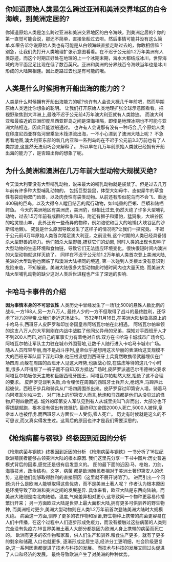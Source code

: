 #
## 你知道原始人类是怎么跨过亚洲和美洲交界地区的白令海峡，到美洲定居的?
你知道原始人类是怎么跨过亚洲和美洲交界地区的白令海峡，到美洲定居的?
你的第一直觉可能会说，那还不简单，直接坐船过去呗。然后事情可能并没有这么简单.如果告诉你说原始人类也有可能是从白领海峡直接走路过去的，你敢相信嘛？别急，让我们先打开人类地理扩张示意图看看。在不迟于公元前1.2万年美洲有人类踪迹，而这个时期正好处在地理的上一个冰期末期，海水大都结成冰川，世界海域的海平面足足比现在低了数百英尺。亚洲和美洲的分界线百令海峡当年也是冰川形成的大陆架相连。因此走路过去也是有可能的哦。

## 人类是什么时候拥有开船出海的能力的？
人类是什么时候拥有开船出海能力的呢?也许有人会说大概几千年前吧，然而早期原始人类远比你想象的聪明。
让我们打开原始人类地理扩张全球示意图看看。把视野聚焦到大洋洲上,最晚不迟于公元前4万年澳大利亚就有人类踪迹。
而澳大利亚和最临近的亚洲印度尼西亚群岛之间是深海相隔，即使是地理冰期也不可能与亚洲大陆相连，因此只能渡船通过。
也许有人会说那有没有一种巧合,几个原始人类在印度尼西亚群岛河里乘坐木筏漂流出海，一不小心漂到了澳洲大陆上呢？
不急再看地图,澳大利亚东部的新几内亚和一系列岛屿在不迟于公元前3.3万前也有了人类踪迹,这显然无法用巧合来解释了。
所以早在几万年前原始人类就已经拥有开船出海的能力了，是否超出你的想象了呢。

## 为什么美洲和澳洲在几万年前大型动物大规模灭绝?
今天澳大利亚没有大型哺乳动物，说来最大的哺乳动物就是袋鼠了。但是过去几万年前有许多种大型哺乳动物的，
包括巨型袋鼠，体型大如母牛、态似犀牛的草食性有袋动物双门齿兽，以及肉食性有袋类动物。从前还有形似鸵鸟而不会飞、重达400磅的巨鸟，以及大得令人瞠目结舌的爬行动物，如1吨重的巨蜥、巨蟒和陆栖鳄鱼。
今天的美洲地区有美洲虎，美洲豹，但相比过去,仍然灭绝了许多大型哺乳动物，过去1.5万年前有成群的大象和马，附近有狮子和猎豹，猛犸象，大峡谷区的哈灵顿山羊，
此外还有一些奇异的物种，例如骆驼和巨大的地懒(大峡谷区的沙斯塔地懒)。
究竟是什么原因导致发生了这样子的情况呢?让我们一探究竟。
不迟于公元前4万年原始人类首次踏足澳大利亚，之前没有,这个时期的人类已经具备猎杀大型野兽的能力。他们猎杀大型野兽,捕获它们的幼崽,
同时人类的出现也影响了大型动物的生态环境和食物链，导致它们无法适应环境变化。很快很短时间内澳洲的大型动物就这样灭绝了。
同样在不迟于公元前1.2万年前人类首次登上美洲大陆,美洲的大型动物也面临了和澳洲大陆相同的境遇,
第一次碰到人类根本没有意识到危险来临，不知躲避。美洲大陆很多大型动物此时短时间内也大量灭绝.
而美洲大陆大型哺乳动物的缺少这对人类后世进程也产生了深远的影响.

## 卡哈马卡事件的介绍
**因为事情本身的不可思议性**
人类历史中曾经发生了一场1比500的悬殊人数比例的战斗,一方168人,另一方八万人,
最终人少的一方不但取得了战斗的最终胜利，还俘虏了对方的皇帝.让我们走近这场战斗。
1532年11月16日,在美洲大陆秘鲁高原上的卡哈马卡,西班牙人皮萨罗和印加帝国皇帝阿塔瓦尔帕在此相遇。
阿塔瓦尔帕率领的这支八万人的大军刚刚在内战中战胜了他同父异母的兄弟，探知对手西班牙人才不到200人而已,对自己的军事实力有着绝对自信.双方在卡哈马卡城城市广场会见.
阿塔瓦尔帕让军队主力驻在城市外围营地,让数千人随行进入卡哈马卡城市广场。随从人员阵容华丽,而不是战斗序列,皇帝似乎是想用这次华丽的表演给这支规模不大的西班牙军队留下深刻印象.他压根没想到西班牙士兵竟然敢携带武器埋伏在广场四周.而躲在周围的西班牙人见这大阵势,也胆战心惊,在焦虑等待的这几个小时里,很多人吓得尿了一裤子而不自知.双方抵达广场时,皮萨罗派遣巴尔韦德神父要求阿塔瓦尔帕皈依天主教和臣服西班牙国王，阿塔瓦尔帕勃然大怒,拒绝了这不合理的要求。
皮萨罗见谈判失败,命令埋伏在周围的西班牙士兵开火,枪炮声,马蹄声此起彼伏，西班牙步兵和骑兵从广场四周围杀出来。皮萨罗穿过印第安人墙，骑着马向阿塔瓦尔帕冲去，
对广场上的印第安人而言,枪炮和马匹都是他们从没见过的怪物,吓得四散而逃.
城外的印第安人军队见到有人从城里尖叫飞奔而出，大部分也吓得拔腿就跑，根本没有做出有效抵抗.
最终印加帝国2000人死亡,5000人被俘,皇帝本人也被俘虏.而西班牙人方面仅一人受伤,零人死亡。
历史有时候就是这么的不可思议,而又真实得发生过。这背后的原因也许才是我们需要深思的。

## 《枪炮病菌与钢铁》终极因到近因的分析
《枪炮病菌与钢铁》终极因到近因的分析
《枪炮病菌与钢铁》一书分析了16世纪欧洲殖民者能够占领美洲大陆的根本原因.
我们这里先分享一下书中图片:历史普遍模式背后的因素,感觉还是很有启发意义的。
图的最下面的近因:马，枪炮，刀剑，海事技术，政治结构，文字，病菌
都是欧洲殖民者相对于美洲土著印第安人的优势，这是他们能够取得胜利的直接原因（这里就不展开说明了)。
进而引出一个问题:为什么是欧洲人能够取得这些优势，而不是美洲土著人呢？
作者认为根本原因是环境导致了欧洲和美洲之间的发展差异.
具体来看，欧亚大陆是东西向陆轴，而美洲大陆则是南北向陆轴，温度,气候差异相对更小,这导致同一个物种更容易传播繁衍开来；
另一方面欧亚大陆是世界上最大面积大陆,拥有更多可供驯养的野生物种,
而美洲相对更少,美洲大型动物则在人类1.2万年前首次登陆美洲大陆时大规模灭绝。
病菌这一方面,驯养了更多的农作物和家畜,野生物种上携带的病菌更容易在人们中传播，在这个过程中人们逐步形成免疫力，而没有接触过这些病菌的人类则完全没有免疫力.16世界美洲土著人大部分都是因为欧洲人身上携带的病菌而死亡的。
欧洲有更多的农作物和家畜，供人们生产和驯养.粮食生产更多，就有了更多的剩余和储藏,人口也就更多,
逐渐形成定居生活,经济分工更明细，社会阶级更复杂,这一系列因素都促进了技术与科技的发展。
而技术与科技的发展又回过头促进了人口和经济的发展。
最终导致欧洲产生了对美洲的种种优势。
